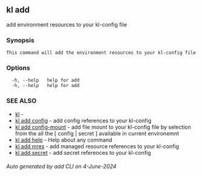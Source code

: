 ## kl add

add environment resources to your kl-config file

### Synopsis

```
This command will add the environment resources to your kl-config file
```

### Options

```
  -h, --help   help for add
  -h, --help   help for add
```

### SEE ALSO

* [kl](kl.md)  - 
* [kl add config](kl_add_config.md)  - add config references to your kl-config
* [kl add config-mount](kl_add_config-mount.md)  - add file mount to your kl-config file by selection from the all the [ config | secret ] available in current environemnt
* [kl add help](kl_add_help.md)  - Help about any command
* [kl add mres](kl_add_mres.md)  - add managed resource references to your kl-config
* [kl add secret](kl_add_secret.md)  - add secret references to your kl-config

###### Auto generated by add CLI on 4-June-2024
